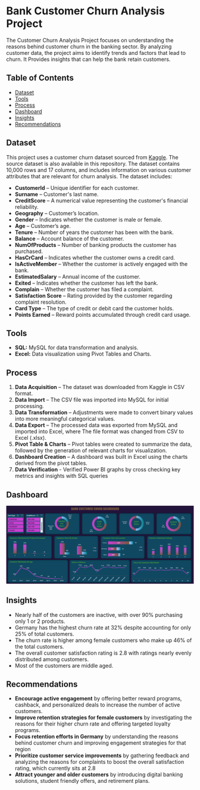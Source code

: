 # Bank Customer Churn Analysis Project  

The Customer Churn Analysis Project focuses on understanding the reasons behind customer churn in the banking sector. By analyzing customer data, the project aims to identify trends and factors that lead to churn. It Provides insights that can help the bank retain customers.

## Table of Contents 

- [Dataset](#dataset)
- [Tools](#tools)
- [Process](#process)
- [Dashboard](#dashboard)
- [Insights](#insights)
- [Recommendations](#recommendations)


## Dataset

This project uses a customer churn dataset sourced from [Kaggle](https://www.kaggle.com/datasets/radheshyamkollipara/bank-customer-churn). The source dataset is also available in this repository.
The dataset contains 10,000 rows and 17 columns, and includes information on various customer attributes that are relevant for churn analysis. The dataset includes:

- **CustomerId** – Unique identifier for each customer.
- **Surname** – Customer's last name.
- **CreditScore** – A numerical value representing the customer's financial reliability.
- **Geography** – Customer’s location.
- **Gender** – Indicates whether the customer is male or female.
- **Age** – Customer’s age.
- **Tenure** – Number of years the customer has been with the bank.
- **Balance** – Account balance of the customer.
- **NumOfProducts** – Number of banking products the customer has purchased.
- **HasCrCard** – Indicates whether the customer owns a credit card.
- **IsActiveMember** – Whether the customer is actively engaged with the bank.
- **EstimatedSalary** – Annual income of the customer.
- **Exited** – Indicates whether the customer has left the bank.
- **Complain** – Whether the customer has filed a complaint.
- **Satisfaction Score** – Rating provided by the customer regarding complaint resolution.
- **Card Type** – The type of credit or debit card the customer holds.
- **Points Earned** – Reward points accumulated through credit card usage.




## Tools

- **SQL:** MySQL for data transformation and analysis.
- **Excel:** Data visualization using Pivot Tables and Charts.

## Process  

1. **Data Acquisition** – The dataset was downloaded from Kaggle in CSV format.  
2. **Data Import** – The CSV file was imported into MySQL for initial processing.  
3. **Data Transformation** – Adjustments were made to convert binary values into more meaningful categorical values.  
4. **Data Export** – The processed data was exported from MySQL and imported into Excel, where The file format was changed from CSV to Excel (.xlsx).  
5. **Pivot Table & Charts** – Pivot tables were created to summarize the data, followed by the generation of relevant charts for visualization.  
6. **Dashboard Creation** – A dashboard was built in Excel using the charts derived from the pivot tables.  
7. **Data Verification** -  Verified Power BI graphs by cross checking key metrics and insights with SQL queries

## Dashboard

![Dashboard Image](https://github.com/BalajiRamGanesh/Bank-Customer-Churn-Analysis/blob/main/Bank%20Churn%20Dashboard.png?raw=true)
## Insights

- Nearly half of the customers are inactive, with over 90% purchasing only 1 or 2 products.  
- Germany has the highest churn rate at 32% despite accounting for only 25% of total customers.  
- The churn rate is higher among female customers who make up 46% of the total customers.  
- The overall customer satisfaction rating is 2.8 with ratings nearly evenly distributed among customers.  
- Most of the customers are middle aged.  

## Recommendations

- **Encourage active engagement** by offering better reward programs, cashback, and personalized deals to increase the number of active customers.  
- **Improve retention strategies for female customers** by investigating the reasons for their higher churn rate and offering targeted loyalty programs.  
- **Focus retention efforts in Germany** by understanding the reasons behind customer churn and improving engagement strategies for that region  
- **Prioritize customer service improvements** by gathering feedback and analyzing the reasons for complaints to boost the overall satisfaction rating, which currently sits at 2.8
- **Attract younger and older customers** by introducing digital banking solutions, student friendly offers, and retirement plans.  
